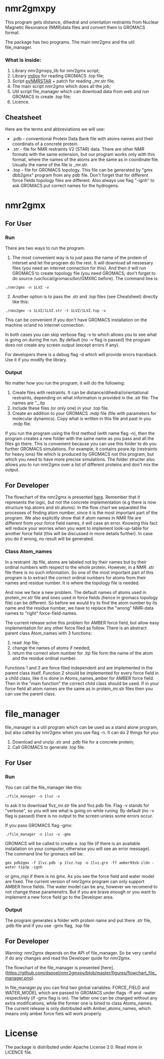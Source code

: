 nmr2gmxpy
=========

This program gets distance, dihedral and orientation restraints from Nuclear Magnetic Resonance (NMR)data files and convert them to GROMACS format.

The package has two programs. The main nmr2gmx and the util file_manager.

### What is inside:
1. Library nmr2gmxpy_lib for nmr2gmx script;
2. Library [mdjoy](https://github.com/ofisette/mdjoy) for reading GROMACS .top file;
3. Script [pyNMRSTAR](https://github.com/uwbmrb/PyNMRSTAR) + patch for reading \_mr.str file;
4. The main script nmr2gmx which does all the job;
5. Util script file_manager which can download data from web and run GROMACS to create .top file;
6. Licence.

Cheatsheet
----------
Here are the terms and abbreviations we will use:
* .pdb - conventional Protein Data Bank file with atoms names and their coordinats of a concrete protein.
* .str - file for NMR restraints V2 (STAR) data. There are other NMR formats with the same extension, but our program works only with this format, where the names of the atoms are the same as in coordinate file. Usually the name of the file is <protein>_mr.str.
* .top - file for GROMACS topology. This file can be generated by "gmx dbb2gmx" program from any pdb file. Don't forget that for different force fields topology files are different. Also always use flag "-ignh" to ask GROMACS put correct names for the hydrogens.

# nmr2gmx

## For User

### Run

There are two ways to run the program. 

1. The most convenient way is to just pass the name of the protein of interset and let the program do the rest.
It will download all nessesary files (you need an internet connection for this). And then it will run GROMACS to create topology file (you need GROMACS; don't forget to do source /usr/local/gromacs/bin/GMXRC before). The command line is:
```
./nmr2gmx -n 1LVZ -v
```
2. Another option is to pass the .str and .top files (see Cheatsheet) directly like this:
```
./nmx2gmx -s 1LVZ/1LVZ.str -t 1LVZ/1LVZ.top -v
```
This can be convenient if you don't have GROMACS installation on the machine or/and no internet connection.

In both cases you can skip verbose flag -v to which allows you to see what is going on during the run. By default (no -v flag is passed) the program does not create any screen output (except errors if any).

For developers there is a debug flag -d which will provide errors traceback. Use it if you modify the library.

### Output

No matter how you run the program, it will do the following:
1. Create files with restraints. It can be distance/dihedral/orientational restraints, depending on what information is provided in the .str file. The names are "<protein>_<restraint>.itp
2. Include these files (or only one) in your .top file.
3. Create an addition to your GROMACS .mdp file (file with parameters for molecular dynamics). Copy what is written in this file and past in you .mdp file.
  
If you run the program using the first method (with name flag -n), then the program creates a new folder with the same name as you pass and all the files go there. This is convenient because you can use this folder to do you further GROMACS simulations. For example, it contains posre.itp (restraints for heavy ions) file which is produced by GROMACS not this program, but which you need to have more precise simulations. The folder structer also allows you to run nmr2gmx over a list of different proteins and don't mix the output.

## For Developer

The flowchart of the nmr2gmx is presented [here](https://github.com/dspoel/nmr2gmxpy/blob/master/figures/flowchart2.png). Remember that it represents the logic, but not the concrete implementation (e.g there is now structure top.atoms and str.atoms). In the flow chart we separated the processes of finding atom number, since it is the most important part of the program. We also explicitly show that if atom names in NMR file are different from your force field names, it will case an error. Knowing this fact will reduce your worries when you want to implement look-up-table for another force field (this will be discussed in more details further). In case you do it wrong, no result will be generated.


### Class Atom_names

In a restraint .itp file, atoms are labeled not by their names but by their ordinal numbers with respect to the whole protein.
However, in a NMR .str file there is no such information. So one of the most important part of this program is to extract the correct ordinal numbers for atoms from their names and residue number. It is where the topology file is needed.

And now we face a new problem.
The default names of atoms used in protein_mr.str file and ones used in force fields (hence in gromacs topology file) can be different. So before we would try to find the atom number by its name and the residue number, we have to replace the "wrong" NMR-data names to "right" force-field-names.

The current release solve this problem for AMBER force field, but allow easy implementation for any other force filed as follow. There is an abstract parent class Atom_names with 3 functions: 
1. read .top file;
2. change the names of atoms if needed;
3. return the correct atom number for .itp file form the name of the atom and the residue ordinal number. 

Functions 1 and 3 are force filed independent and are implemented in the parent class itself. Function 2 should be implemented for every force field in a child class, like it is done in Atoms_names_amber for AMBER force field. Then in the "main function" the correct child class should be used. If in your force field all atom names are the same as in protein_mr.str files then you can use the parent class.

# file_manager
file_manager is a util program which can be used as a stand alone program, but also called by nmr2gmx when you use flag -n.
It can do 2 things for you:
1. Download and unzip .str and .pdb file for a concrete protein;
2. Call GROMACS to generate .top file.

## For User
### Run
You can call the file_manager like this:
```
./file_manager -n 1lvz -v
```
to ask it to download 1lvz_mr.str file and 1lvz.pdb file. Flag -v stands for "verbose", so you will see what is going on while runing. By default (no -v flag is passed) there is no output to the screen unless some errors occur.

If you pass GROMACS flag -gmx:
```
./file_manager -n 1lvz -v -gmx
```
GROMACS will be called to create a .top file (if there is an available installation on your computer, otherwise you will see an error message).
The command line for gromacs will be:
```
gmx pdb2gmx -f 1lvz.pdb -p 1lvz.top -o 1lvz.gro -ff amber99sb-ildn -water tip3p -ignh 
```
or gmx_mpi if there is no gmx. As you see the force field and water model are fixed. The current version of nmr2gmx program can only support AMBER force fields. The water model can be any, however we recomend to not change these paramenetrs.
But if you are brave enough or you want to implement a new force field go to the Developer area.

### Output
The program generates a folder with protein name and put there .str file, .pdb file and if you use -gmx flag, .top file
## For Developer
Warning: nmr2gmx depends on the API of file_manager. So be very careful if do any changes and read the Developer quide for nmr2gmx.

The flowchart of the file_manager is presented [here].(https://github.com/dspoel/nmr2gmxpy/blob/master/figures/flowchart_file_manager.png). 

In file_manager.py you can find two global variables: FORCE_FIELD and WATER_MODEL which are passed to GROMACS under flags -ff and -water respectively (if -gmx flag is on). The latter one can be changed without any extra modifications, while the former one is bined to class Atoms_names. The current release is only distributed with Amber_atoms_names, which means only amber force fiels will work properly.

License
=======
The package is distributed under Apache License 2.0. Read more in LICENCE file.
